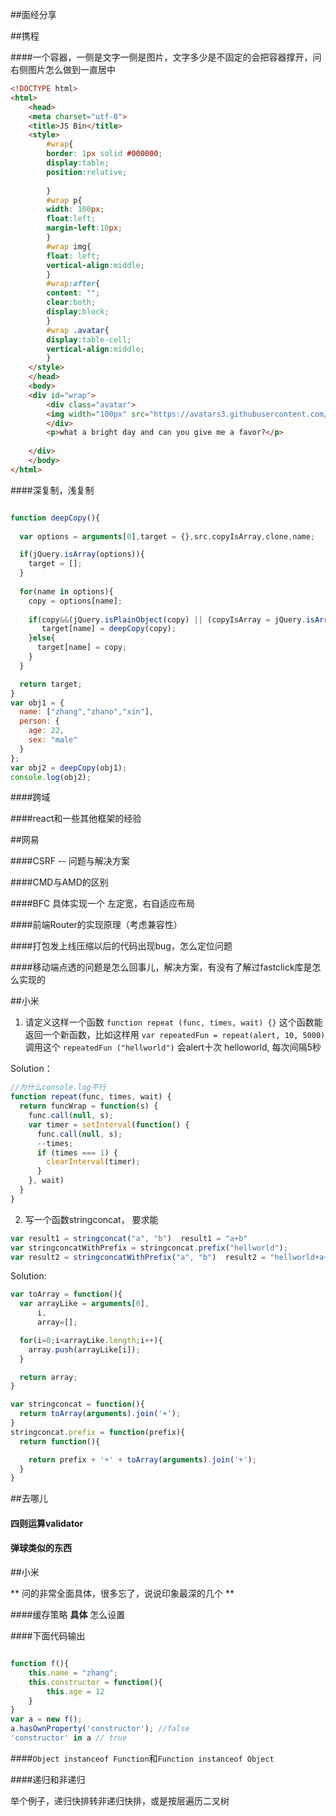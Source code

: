 ##面经分享

##携程

####一个容器，一侧是文字一侧是图片，文字多少是不固定的会把容器撑开，问右侧图片怎么做到一直居中

```html
<!DOCTYPE html>
<html>
	<head>
	<meta charset="utf-8">
	<title>JS Bin</title>
	<style>
		#wrap{
		border: 1px solid #000000;
		display:table;
		position:relative;
		
		}
		#wrap p{
		width: 100px;
		float:left;
		margin-left:10px;
		}
		#wrap img{
		float: left;
		vertical-align:middle;
		}
		#wrap:after{
		content: "";
		clear:both;
		display:block;
		}
		#wrap .avatar{
		display:table-cell;
		vertical-align:middle;
		}
	</style>
	</head>
	<body>
	<div id="wrap">
		<div class="avatar">
		<img width="100px" src="https://avatars3.githubusercontent.com/u/4299420?v=3&s=460"/>    
		</div>
		<p>what a bright day and can you give me a favor?</p>
		
	</div>
	</body>
</html>
```

####深复制，浅复制

```javascript

function deepCopy(){
  
  var options = arguments[0],target = {},src,copyIsArray,clone,name;

  if(jQuery.isArray(options)){
    target = [];
  }
  
  for(name in options){
    copy = options[name];
    
    if(copy&&(jQuery.isPlainObject(copy) || (copyIsArray = jQuery.isArray(copy)))){ 
       target[name] = deepCopy(copy);
    }else{
      target[name] = copy;
    }
  }

  return target;
}
var obj1 = {
  name: ["zhang","zhano","xin"],
  person: {
    age: 22,
    sex: "male"
  }
};
var obj2 = deepCopy(obj1);
console.log(obj2);

```

####跨域

####react和一些其他框架的经验

##网易

####CSRF -- 问题与解决方案

####CMD与AMD的区别

####BFC
具体实现一个 左定宽，右自适应布局

####前端Router的实现原理（考虑兼容性）

####打包发上线压缩以后的代码出现bug，怎么定位问题

####移动端点透的问题是怎么回事儿，解决方案，有没有了解过fastclick库是怎么实现的

##小米

1. 请定义这样一个函数
`function repeat (func, times, wait) {}`
这个函数能返回一个新函数，比如这样用
`var repeatedFun = repeat(alert, 10, 5000)`
调用这个 `repeatedFun ("hellworld")`
会alert十次 helloworld, 每次间隔5秒

Solution：
```javascript
//为什么console.log不行
function repeat(func, times, wait) {
  return funcWrap = function(s) {
    func.call(null, s);
    var timer = setInterval(function() {
      func.call(null, s);
      --times;
      if (times === 1) {
        clearInterval(timer);
      }
    }, wait)
  }
}
```

2. 写一个函数stringconcat， 要求能
```javascript
var result1 = stringconcat("a", "b")  result1 = "a+b"
var stringconcatWithPrefix = stringconcat.prefix("hellworld");
var result2 = stringconcatWithPrefix("a", "b")  result2 = "hellworld+a+b"
```

Solution:
```javascript
var toArray = function(){
  var arrayLike = arguments[0],
      i,
      array=[];

  for(i=0;i<arrayLike.length;i++){
    array.push(arrayLike[i]);
  }

  return array;
}

var stringconcat = function(){
  return toArray(arguments).join('+');
}
stringconcat.prefix = function(prefix){
  return function(){

    return prefix + '+' + toArray(arguments).join('+');
  }
}
```


##去哪儿

#### 四则运算validator

#### 弹球类似的东西

##小米

** 问的非常全面具体，很多忘了，说说印象最深的几个 **

####缓存策略
**具体** 怎么设置

####下面代码输出
```javascript

function f(){
	this.name = "zhang";
	this.constructor = function(){
		this.age = 12
	}
}
var a = new f();
a.hasOwnProperty('constructor'); //false
'constructor' in a // true

```

####`Object instanceof Function`和`Function instanceof Object`

####递归和非递归

举个例子，递归快排转非递归快排，或是按层遍历二叉树

